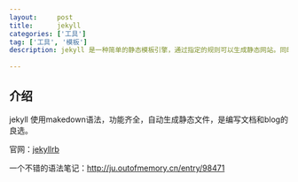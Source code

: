 ```yaml
---
layout:     post
title:      jekyll
categories: ['工具']
tag: ['工具', '模板']
description: jekyll 是一种简单的静态模板引擎，通过指定的规则可以生成静态网站。同时也是GitHub Pages的模板引擎。
  
---
```

## 介绍

  jekyll 使用makedown语法，功能齐全，自动生成静态文件，是编写文档和blog的良选。
 
  官网：<a href="http://jekyllrb.com/">jekyllrb</a>
  
  一个不错的语法笔记：<a href="http://ju.outofmemory.cn/entry/98471">http://ju.outofmemory.cn/entry/98471</a>
